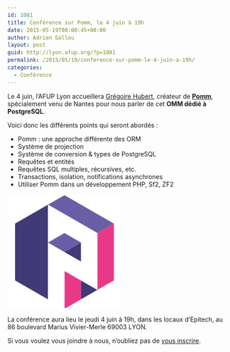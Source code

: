 ```yaml
---
id: 1081
title: Conférence sur Pomm, le 4 juin à 19h
date: 2015-05-19T08:00:45+00:00
author: Adrien Gallou
layout: post
guid: http://lyon.afup.org/?p=1081
permalink: /2015/05/19/conference-sur-pomm-le-4-juin-a-19h/
categories:
  - Conférence
---
```

Le 4 juin, l&rsquo;AFUP Lyon accueillera [Grégoire Hubert](https://twitter.com/chanmix51), créateur de **[Pomm](http://www.pomm-project.org/)**, spécialement venu de Nantes pour nous parler de cet **OMM dédié à PostgreSQL**.

Voici donc les différents points qui seront abordés :  
* Pomm : une approche différente des ORM  
* Système de projection  
* Système de conversion & types de PostgreSQL  
* Requêtes et entités  
* Requêtes SQL multiples, récursives, etc.  
* Transactions, isolation, notifications asynchrones  
* Utiliser Pomm dans un développement PHP, Sf2, ZF2

![](/files/2015/05/Pomm.png)

La conférence aura lieu le jeudi 4 juin à 19h, dans les locaux d’Epitech, au 86 boulevard Marius Vivier-Merle 69003 LYON.

Si vous voulez vous joindre à nous, n’oubliez pas de [vous inscrire](http://afup-lyon-pomm.eventbrite.fr).
